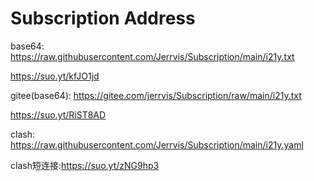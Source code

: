 # Subscription Address

base64: https://raw.githubusercontent.com/Jerrvis/Subscription/main/i21y.txt

https://suo.yt/kfJO1jd

gitee(base64): https://gitee.com/jerrvis/Subscription/raw/main/i21y.txt

https://suo.yt/RiST8AD



clash: https://raw.githubusercontent.com/Jerrvis/Subscription/main/i21y.yaml

clash短连接:https://suo.yt/zNG9hp3
